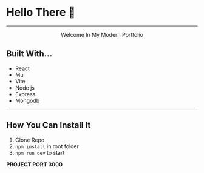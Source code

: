 <h1>Hello There 👋</h1>
<hr>

<center>Welcome In My Modern Portfolio</center>

<!-- built with (lang and tools) -->
<h2>Built With...</h2>
<ul>
  <li>React</li>
  <li>Mui</li>
  <li>Vite</li>
  <li>Node js</li>
  <li>Express</li>
  <li>Mongodb</li>
</ul>
<hr>
<!-- fonts and colors -->
<!-- how to install it -->
<h2>How You Can Install It</h2>

<ol>
  <li>Clone Repo</li>
  <li><code>npm install</code> in root folder</li>
  <li><code>npm run dev</code> to start</li>
</ol>

<b>PROJECT PORT 3000</b>

<!-- connect -->
<!-- support -->
